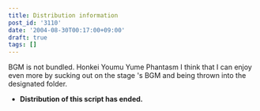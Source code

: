 ```yaml
---
title: Distribution information
post_id: '3110'
date: '2004-08-30T00:17:00+09:00'
draft: true
tags: []
---
```


BGM is not bundled. Honkei Youmu Yume Phantasm I think that I can enjoy even more by sucking out on the stage 's BGM and being thrown into the designated folder.

*   **Distribution of this script has ended.**
